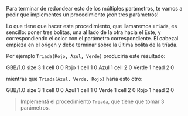Para terminar de redondear esto de los múltiples parámetros, te vamos a pedir que implementes un procedimiento ¡con tres parámetros!

Lo que tiene que hacer este procedimiento, que llamaremos `Triada`, es sencillo: poner tres bolitas, una al lado de la otra hacia el Este, y correspondiendo el color con el parámetro correspondiente. El cabezal empieza en el origen y debe terminar sobre la última bolita de la tríada.

Por ejemplo `Triada(Rojo, Azul, Verde)` produciría este resultado:

<gs-board>
  GBB/1.0
    size 3 1
    cell 0 0 Rojo 1
    cell 1 0 Azul 1
    cell 2 0 Verde 1
    head 2 0
</gs-board>

mientras que `Triada(Azul, Verde, Rojo)` haría esto otro:

<gs-board>
  GBB/1.0
    size 3 1
    cell 0 0 Azul 1
    cell 1 0 Verde 1
    cell 2 0 Rojo 1
    head 2 0
</gs-board>

> Implementá el procedimiento `Triada`, que tiene que tomar 3 parámetros. 